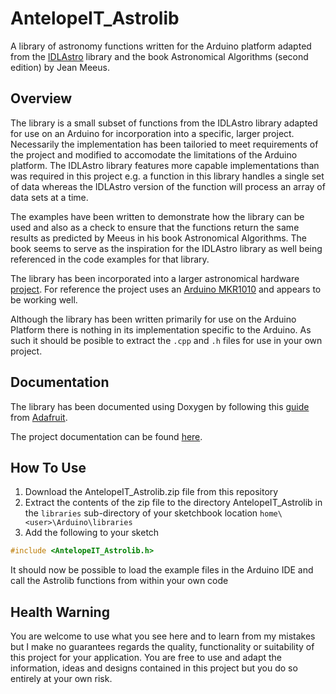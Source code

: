 # AntelopeIT_Astrolib

A library of astronomy functions written for the Arduino platform adapted from the [IDLAstro](https://idlastro.gsfc.nasa.gov/contents.html) library and the book Astronomical Algorithms (second edition) by Jean Meeus.

## Overview

The library is a small subset of functions from the IDLAstro library adapted for use on an Arduino for incorporation into a specific, larger project. Necessarily the implementation has been tailoried to meet requirements of the project and modified to accomodate the limitations of the
Arduino platform. The IDLAstro library features more capable implementations than was required in this project e.g. a function in this library handles a single set of data whereas the IDLAstro version of the function will process an array of data sets at a time. 

The examples have been written to demonstrate how the library can be used and also as a check to ensure that the functions return the same results as predicted by Meeus in his book Astronomical Algorithms. The book seems to serve as the inspiration for the IDLAstro library as well being referenced in the code examples for that library.

The library has been incorporated into a larger astronomical hardware [project](https://github.com/Antelope-IT/StarPointer). For reference the project uses an [Arduino MKR1010](https://docs.arduino.cc/hardware/mkr-wifi-1010) and appears to be working well. 

Although the library has been written primarily for use on the Arduino Platform there is nothing in its implementation specific to the Arduino. As such it should be posible to extract the `.cpp` and `.h` files for use in your own project.

## Documentation

The library has been documented using Doxygen by following this [guide](https://learn.adafruit.com/the-well-automated-arduino-library/doxygen) from [Adafruit](https://learn.adafruit.com/).

The project documentation can be found [here](https://antelope-it.github.io/AntelopeIT_Astrolib/).

## How To Use

1. Download the AntelopeIT_Astrolib.zip file from this repository
2. Extract the contents of the zip file to the directory AntelopeIT_Astrolib in the `libraries` sub-directory of your sketchbook location `home\<user>\Arduino\libraries`  
3. Add the following to your sketch

```C
#include <AntelopeIT_Astrolib.h>
```

It should now be possible to load the example files in the Arduino IDE and call the Astrolib functions from within your own code 

## Health Warning

You are welcome to use what you see here and to learn from my mistakes but I make no guarantees regards the quality, functionality or suitability of this project for your application. You are free to use and adapt the information, ideas and designs contained in this project but you do so entirely at your own risk.
